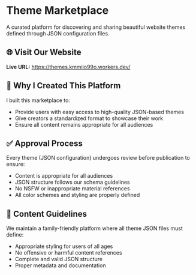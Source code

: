 # Theme Marketplace

A curated platform for discovering and sharing beautiful website themes defined through JSON configuration files.

## 🌐 Visit Our Website

**Live URL:** https://themes.kmmiio99o.workers.dev/


## 🎯 Why I Created This Platform

I built this marketplace to:

- Provide users with easy access to high-quality JSON-based themes
- Give creators a standardized format to showcase their work
- Ensure all content remains appropriate for all audiences

## ✅ Approval Process

Every theme (JSON configuration) undergoes review before publication to ensure:

- Content is appropriate for all audiences
- JSON structure follows our schema guidelines
- No NSFW or inappropriate material references
- All color schemes and styling are properly defined

## 🚫 Content Guidelines

We maintain a family-friendly platform where all theme JSON files must define:

- Appropriate styling for users of all ages
- No offensive or harmful content references
- Complete and valid JSON structure
- Proper metadata and documentation

